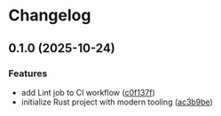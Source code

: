 # Changelog

## 0.1.0 (2025-10-24)


### Features

* add Lint job to CI workflow ([c0f137f](https://github.com/common-repo/common-repo/commit/c0f137f93249740b35f1033d9f50c40be9a728b6))
* initialize Rust project with modern tooling ([ac3b9be](https://github.com/common-repo/common-repo/commit/ac3b9be9f0bf279c2a85ab851a6023411617d374))
